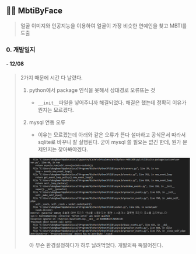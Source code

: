 ## :female_detective: MbtiByFace

> 얼굴 이미지와 인공지능을 이용하여 얼굴이 가장 비슷한 연예인을 찾고 MBTI를 도출



### 0. 개발일지

#### - 12/08

> 2가지 때문에 시간 다 날렸다. 
>
> 1. python에서 package 인식을 못해서 상대경로 오류뜨는 것
>
>    - `__init__`파일을 넣어주니까 해결되었다. 해결은 했는데 정확히 이유가 뭔지는 모르겠다.
>
> 2. mysql 연동 오류
>
>    - 이유는 모르겠는데 아래와 같은 오류가 뜬다 설마하고 공식문서 따라서 sqlite로 바꾸니 잘 실행된다. 굳이 mysql 쓸 필요는 없긴 한데, 뭔가 문제인지는 찾아봐야겠다.
>
>    ![image-20221208010847565](README.assets/image-20221208010847565.png)
>
>    아 무슨 환경설정하다가 하루 날려먹었다. 개발의욕 뚝떨어진다.